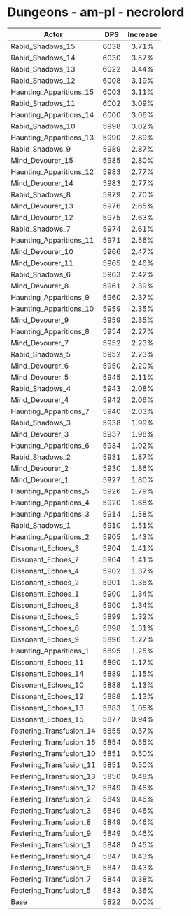 # Dungeons - am-pl - necrolord
| Actor | DPS | Increase |
|---|:---:|:---:|
|Rabid_Shadows_15|6038|3.71%|
|Rabid_Shadows_14|6030|3.57%|
|Rabid_Shadows_13|6022|3.44%|
|Rabid_Shadows_12|6008|3.19%|
|Haunting_Apparitions_15|6003|3.11%|
|Rabid_Shadows_11|6002|3.09%|
|Haunting_Apparitions_14|6000|3.06%|
|Rabid_Shadows_10|5998|3.02%|
|Haunting_Apparitions_13|5990|2.89%|
|Rabid_Shadows_9|5989|2.87%|
|Mind_Devourer_15|5985|2.80%|
|Haunting_Apparitions_12|5983|2.77%|
|Mind_Devourer_14|5983|2.77%|
|Rabid_Shadows_8|5979|2.70%|
|Mind_Devourer_13|5976|2.65%|
|Mind_Devourer_12|5975|2.63%|
|Rabid_Shadows_7|5974|2.61%|
|Haunting_Apparitions_11|5971|2.56%|
|Mind_Devourer_10|5966|2.47%|
|Mind_Devourer_11|5965|2.46%|
|Rabid_Shadows_6|5963|2.42%|
|Mind_Devourer_8|5961|2.39%|
|Haunting_Apparitions_9|5960|2.37%|
|Haunting_Apparitions_10|5959|2.35%|
|Mind_Devourer_9|5959|2.35%|
|Haunting_Apparitions_8|5954|2.27%|
|Mind_Devourer_7|5952|2.23%|
|Rabid_Shadows_5|5952|2.23%|
|Mind_Devourer_6|5950|2.20%|
|Mind_Devourer_5|5945|2.11%|
|Rabid_Shadows_4|5943|2.08%|
|Mind_Devourer_4|5942|2.06%|
|Haunting_Apparitions_7|5940|2.03%|
|Rabid_Shadows_3|5938|1.99%|
|Mind_Devourer_3|5937|1.98%|
|Haunting_Apparitions_6|5934|1.92%|
|Rabid_Shadows_2|5931|1.87%|
|Mind_Devourer_2|5930|1.86%|
|Mind_Devourer_1|5927|1.80%|
|Haunting_Apparitions_5|5926|1.79%|
|Haunting_Apparitions_4|5920|1.68%|
|Haunting_Apparitions_3|5914|1.58%|
|Rabid_Shadows_1|5910|1.51%|
|Haunting_Apparitions_2|5905|1.43%|
|Dissonant_Echoes_3|5904|1.41%|
|Dissonant_Echoes_7|5904|1.41%|
|Dissonant_Echoes_4|5902|1.37%|
|Dissonant_Echoes_2|5901|1.36%|
|Dissonant_Echoes_1|5900|1.34%|
|Dissonant_Echoes_8|5900|1.34%|
|Dissonant_Echoes_5|5899|1.32%|
|Dissonant_Echoes_6|5898|1.31%|
|Dissonant_Echoes_9|5896|1.27%|
|Haunting_Apparitions_1|5895|1.25%|
|Dissonant_Echoes_11|5890|1.17%|
|Dissonant_Echoes_14|5889|1.15%|
|Dissonant_Echoes_10|5888|1.13%|
|Dissonant_Echoes_12|5888|1.13%|
|Dissonant_Echoes_13|5883|1.05%|
|Dissonant_Echoes_15|5877|0.94%|
|Festering_Transfusion_14|5855|0.57%|
|Festering_Transfusion_15|5854|0.55%|
|Festering_Transfusion_10|5851|0.50%|
|Festering_Transfusion_11|5851|0.50%|
|Festering_Transfusion_13|5850|0.48%|
|Festering_Transfusion_12|5849|0.46%|
|Festering_Transfusion_2|5849|0.46%|
|Festering_Transfusion_3|5849|0.46%|
|Festering_Transfusion_8|5849|0.46%|
|Festering_Transfusion_9|5849|0.46%|
|Festering_Transfusion_1|5848|0.45%|
|Festering_Transfusion_4|5847|0.43%|
|Festering_Transfusion_6|5847|0.43%|
|Festering_Transfusion_7|5844|0.38%|
|Festering_Transfusion_5|5843|0.36%|
|Base|5822|0.00%|

